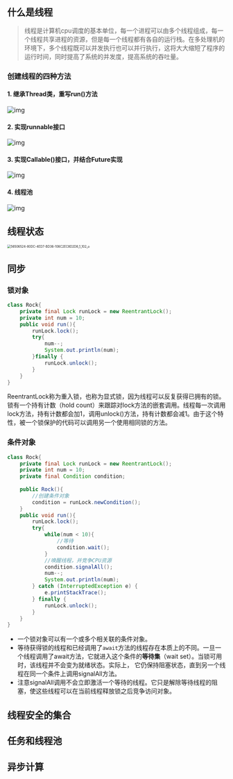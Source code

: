 ## 什么是线程

> 线程是计算机cpu调度的基本单位，每一个进程可以由多个线程组成，每一个线程共享进程的资源，但是每一个线程都有各自的运行栈。在多处理机的环境下，多个线程既可以并发执行也可以并行执行，这将大大缩短了程序的运行时间，同时提高了系统的并发度，提高系统的吞吐量。

### 创建线程的四种方法

#### 1. 继承Thread类，重写run()方法

![img](https://ldt-typora.oss-cn-shenzhen.aliyuncs.com/img/bVcHSNq.png )

#### 2. 实现runnable接口

![img](https://ldt-typora.oss-cn-shenzhen.aliyuncs.com/img/bVcHSNr.png)

#### 3. 实现Callable()接口，并结合Future实现

![img](https://ldt-typora.oss-cn-shenzhen.aliyuncs.com/img/bVcHSNs.png)

#### 4. 线程池

![img](https://ldt-typora.oss-cn-shenzhen.aliyuncs.com/img/bVcHSNt.png)

## 线程状态

<img src="https://ldt-typora.oss-cn-shenzhen.aliyuncs.com/img/56506524-80DC-4ED7-BD36-106C2EC8D2D8_1_102_o.jpeg" alt="56506524-80DC-4ED7-BD36-106C2EC8D2D8_1_102_o" style="zoom:50%;" />

## 同步

### 锁对象

```java
class Rock{
    private final Lock runLock = new ReentrantLock();
    private int num = 10;
    public void run(){
        runLock.lock();
        try{
            num--;
            System.out.println(num);
        }finally {
            runLock.unlock();
        }
    }
}
```

ReentrantLock称为重入锁，也称为显式锁，因为线程可以反复获得已拥有的锁。锁有一个持有计数（hold count）来跟踪对lock方法的嵌套调用。线程每一次调用lock方法，持有计数都会加1，调用unlock()方法，持有计数都会减1。由于这个特性，被一个锁保护的代码可以调用另一个使用相同锁的方法。

### 条件对象

```java
class Rock{
    private final Lock runLock = new ReentrantLock();
    private int num = 10;
    private final Condition condition;
    
    public Rock(){
        //创建条件对象
        condition = runLock.newCondition();
    }
    public void run(){
        runLock.lock();
        try{
            while(num < 10){
                //等待
                condition.wait();
            }
            //唤醒线程，并竞争CPU资源
            condition.signalAll();
            num--;
            System.out.println(num);
        } catch (InterruptedException e) {
            e.printStackTrace();
        } finally {
            runLock.unlock();
        }
    }
}
```

- 一个锁对象可以有一个或多个相关联的条件对象。
- 等待获得锁的线程和已经调用了`await`方法的线程存在本质上的不同。一旦一个线程调用了await方法，它就进入这个条件的**等待集**（wait set）。当锁可用时，该线程并不会变为就绪状态。实际上， 它仍保持阻塞状态，直到另一个线程在同一个条件上调用signalAll方法。
- 注意signalAll调用不会立即激活一个等待的线程。它只是解除等待线程的阻塞，使这些线程可以在当前线程释放锁之后竞争访问对象。





## 线程安全的集合

## 任务和线程池

## 异步计算